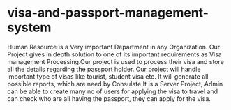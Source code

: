 # visa-and-passport-management-system
Human Resource is a Very important Department in any Organization. Our Project gives in depth solution to one of its important requirements as Visa management Processing.Our project is used to process their visa and store all the details regarding the passport holder. Our project will handle important type of visas like tourist, student visa etc. It will generate all possible reports, which are need by Consulate.It is a Server Project, Admin can be able to create many no of users for applying the visa to travel and can check who are all having the passport, they can apply for the visa.
